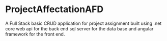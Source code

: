 # ProjectAffectationAFD
A Full Stack basic CRUD application for project assignment built using .net core web api for the back end sql server for the data base and angular framework for the front end.


